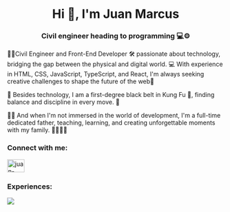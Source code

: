 <h1 align="center">Hi 👋, I'm Juan Marcus</h1>
<h3 align="center">Civil engineer heading to programming 💻⚙️ </h3>


👨‍💼Civil Engineer and Front-End Developer 🛠️ passionate about technology, bridging the gap between the physical and digital world. 💻 With experience in HTML, CSS, JavaScript, TypeScript, and React, I'm always seeking creative challenges to shape the future of the web🚀

🥋 Besides technology, I am a first-degree black belt in Kung Fu 🥋, finding balance and discipline in every move. 💪

👨‍👦 And when I'm not immersed in the world of development, I'm a full-time dedicated father, teaching, learning, and creating unforgettable moments with my family. 👨‍👩‍👧‍👦



<h3 align="left">Connect with me:</h3>
<p align="left">
<a href="https://www.linkedin.com/in/juan-marcus/" target="_blank"><img align="center" src="https://raw.githubusercontent.com/rahuldkjain/github-profile-readme-generator/master/src/images/icons/Social/linked-in-alt.svg" alt="juan-marcus" height="30" width="40" /></a>
</p>

<h3>Experiences:</h3>
<p>
  <a href="https://skillicons.dev">
    <img align="center" src="https://skillicons.dev/icons?i=html,css,js,ts,react" />
  </a>
</p>
